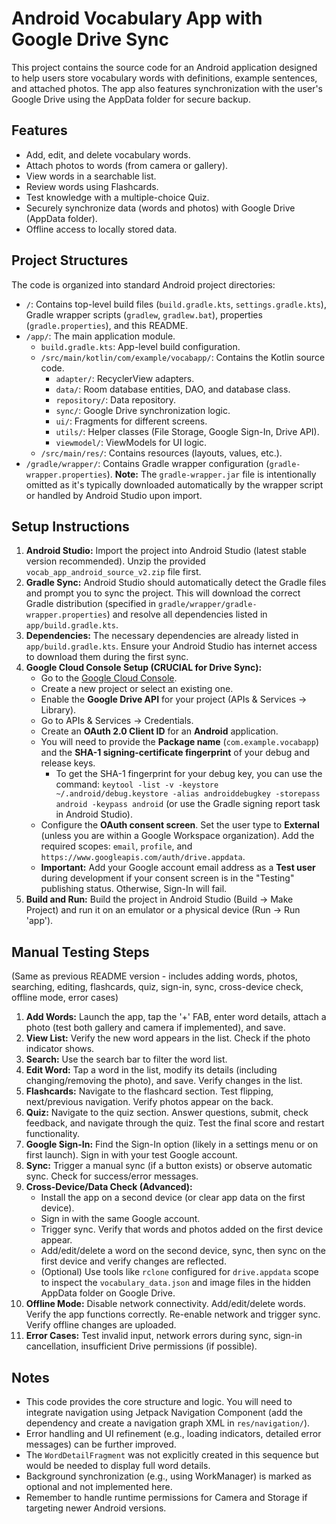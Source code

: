 # Android Vocabulary App with Google Drive Sync

This project contains the source code for an Android application designed to help users store vocabulary words with definitions, example sentences, and attached photos. The app also features synchronization with the user's Google Drive using the AppData folder for secure backup.

## Features

*   Add, edit, and delete vocabulary words.
*   Attach photos to words (from camera or gallery).
*   View words in a searchable list.
*   Review words using Flashcards.
*   Test knowledge with a multiple-choice Quiz.
*   Securely synchronize data (words and photos) with Google Drive (AppData folder).
*   Offline access to locally stored data.

## Project Structures

The code is organized into standard Android project directories:

*   `/`: Contains top-level build files (`build.gradle.kts`, `settings.gradle.kts`), Gradle wrapper scripts (`gradlew`, `gradlew.bat`), properties (`gradle.properties`), and this README.
*   `/app/`: The main application module.
    *   `build.gradle.kts`: App-level build configuration.
    *   `/src/main/kotlin/com/example/vocabapp/`: Contains the Kotlin source code.
        *   `adapter/`: RecyclerView adapters.
        *   `data/`: Room database entities, DAO, and database class.
        *   `repository/`: Data repository.
        *   `sync/`: Google Drive synchronization logic.
        *   `ui/`: Fragments for different screens.
        *   `utils/`: Helper classes (File Storage, Google Sign-In, Drive API).
        *   `viewmodel/`: ViewModels for UI logic.
    *   `/src/main/res/`: Contains resources (layouts, values, etc.).
*   `/gradle/wrapper/`: Contains Gradle wrapper configuration (`gradle-wrapper.properties`). **Note:** The `gradle-wrapper.jar` file is intentionally omitted as it's typically downloaded automatically by the wrapper script or handled by Android Studio upon import.

## Setup Instructions

1.  **Android Studio:** Import the project into Android Studio (latest stable version recommended). Unzip the provided `vocab_app_android_source_v2.zip` file first.
2.  **Gradle Sync:** Android Studio should automatically detect the Gradle files and prompt you to sync the project. This will download the correct Gradle distribution (specified in `gradle/wrapper/gradle-wrapper.properties`) and resolve all dependencies listed in `app/build.gradle.kts`.
3.  **Dependencies:** The necessary dependencies are already listed in `app/build.gradle.kts`. Ensure your Android Studio has internet access to download them during the first sync.
4.  **Google Cloud Console Setup (CRUCIAL for Drive Sync):**
    *   Go to the [Google Cloud Console](https://console.cloud.google.com/).
    *   Create a new project or select an existing one.
    *   Enable the **Google Drive API** for your project (APIs & Services -> Library).
    *   Go to APIs & Services -> Credentials.
    *   Create an **OAuth 2.0 Client ID** for an **Android** application.
    *   You will need to provide the **Package name** (`com.example.vocabapp`) and the **SHA-1 signing-certificate fingerprint** of your debug and release keys.
        *   To get the SHA-1 fingerprint for your debug key, you can use the command: `keytool -list -v -keystore ~/.android/debug.keystore -alias androiddebugkey -storepass android -keypass android` (or use the Gradle signing report task in Android Studio).
    *   Configure the **OAuth consent screen**. Set the user type to **External** (unless you are within a Google Workspace organization). Add the required scopes: `email`, `profile`, and `https://www.googleapis.com/auth/drive.appdata`.
    *   **Important:** Add your Google account email address as a **Test user** during development if your consent screen is in the "Testing" publishing status. Otherwise, Sign-In will fail.
5.  **Build and Run:** Build the project in Android Studio (Build -> Make Project) and run it on an emulator or a physical device (Run -> Run 'app').

## Manual Testing Steps

(Same as previous README version - includes adding words, photos, searching, editing, flashcards, quiz, sign-in, sync, cross-device check, offline mode, error cases)

1.  **Add Words:** Launch the app, tap the '+' FAB, enter word details, attach a photo (test both gallery and camera if implemented), and save.
2.  **View List:** Verify the new word appears in the list. Check if the photo indicator shows.
3.  **Search:** Use the search bar to filter the word list.
4.  **Edit Word:** Tap a word in the list, modify its details (including changing/removing the photo), and save. Verify changes in the list.
5.  **Flashcards:** Navigate to the flashcard section. Test flipping, next/previous navigation. Verify photos appear on the back.
6.  **Quiz:** Navigate to the quiz section. Answer questions, submit, check feedback, and navigate through the quiz. Test the final score and restart functionality.
7.  **Google Sign-In:** Find the Sign-In option (likely in a settings menu or on first launch). Sign in with your test Google account.
8.  **Sync:** Trigger a manual sync (if a button exists) or observe automatic sync. Check for success/error messages.
9.  **Cross-Device/Data Check (Advanced):**
    *   Install the app on a second device (or clear app data on the first device).
    *   Sign in with the same Google account.
    *   Trigger sync. Verify that words and photos added on the first device appear.
    *   Add/edit/delete a word on the second device, sync, then sync on the first device and verify changes are reflected.
    *   (Optional) Use tools like `rclone` configured for `drive.appdata` scope to inspect the `vocabulary_data.json` and image files in the hidden AppData folder on Google Drive.
10. **Offline Mode:** Disable network connectivity. Add/edit/delete words. Verify the app functions correctly. Re-enable network and trigger sync. Verify offline changes are uploaded.
11. **Error Cases:** Test invalid input, network errors during sync, sign-in cancellation, insufficient Drive permissions (if possible).

## Notes

*   This code provides the core structure and logic. You will need to integrate navigation using Jetpack Navigation Component (add the dependency and create a navigation graph XML in `res/navigation/`).
*   Error handling and UI refinement (e.g., loading indicators, detailed error messages) can be further improved.
*   The `WordDetailFragment` was not explicitly created in this sequence but would be needed to display full word details.
*   Background synchronization (e.g., using WorkManager) is marked as optional and not implemented here.
*   Remember to handle runtime permissions for Camera and Storage if targeting newer Android versions.
